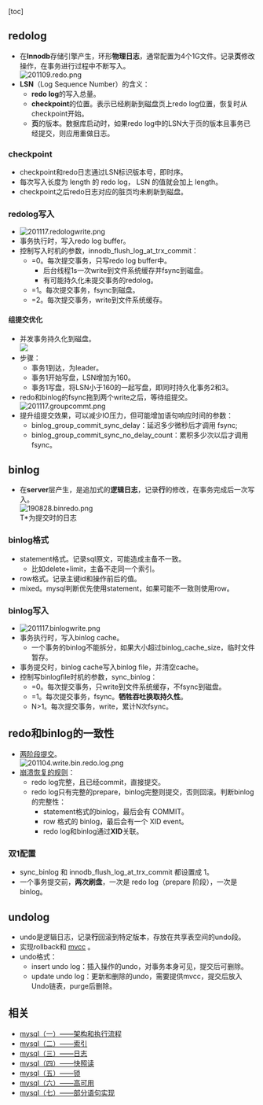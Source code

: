 [toc]
## redolog ##
- 在**Innodb**存储引擎产生，环形**物理日志**，通常配置为4个1G文件。记录**页**修改操作，在事务进行过程中不断写入。<br>![201109.redo.png](https://static001.geekbang.org/resource/image/a2/e5/a25bdbbfc2cfc5d5e20690547fe7f2e5.jpg)
- **LSN**（Log Sequence Number）的含义：
  - **redo log**的写入总量。
  - **checkpoint**的位置。表示已经刷新到磁盘页上redo log位置，恢复时从checkpoint开始。
  - **页**的版本。数据库启动时，如果redo log中的LSN大于页的版本且事务已经提交，则应用重做日志。

### checkpoint ###
- checkpoint和redo日志通过LSN标识版本号，即时序。
- 每次写入长度为 length 的 redo log， LSN 的值就会加上 length。
- checkpoint之后redo日志对应的脏页均未刷新到磁盘。

### redolog写入 ###
- ![201117.redologwrite.png](https://static001.geekbang.org/resource/image/9d/d4/9d057f61d3962407f413deebc80526d4.png)
- 事务执行时，写入redo log buffer。
- 控制写入时机的参数，innodb_flush_log_at_trx_commit：
  - =0。每次提交事务，只写redo log buffer中。
    - 后台线程1s一次write到文件系统缓存并fsync到磁盘。
    - 有可能持久化未提交事务的redolog。
  - =1。每次提交事务，fsync到磁盘。
  - =2。每次提交事务，write到文件系统缓存。

#### 组提交优化 ####
- 并发事务持久化到磁盘。<br>![](https://static001.geekbang.org/resource/image/93/cc/933fdc052c6339de2aa3bf3f65b188cc.png)
- 步骤：
  - 事务1到达，为leader。
  - 事务1开始写盘，LSN增加为160。
  - 事务1写盘，将LSN小于160的一起写盘，即同时持久化事务2和3。
- redo和binlog的fsync拖到两个write之后，等待组提交。<br>![201117.groupcommt.png](https://static001.geekbang.org/resource/image/5a/28/5ae7d074c34bc5bd55c82781de670c28.png)
- 提升组提交效果，可以减少IO压力，但可能增加语句响应时间的参数：
  - binlog_group_commit_sync_delay：延迟多少微秒后才调用 fsync;
  - binlog_group_commit_sync_no_delay_count：累积多少次以后才调用 fsync。 

## binlog ##
- 在**server**层产生，是追加式的**逻辑日志**，记录**行**的修改，在事务完成后一次写入。<br>![190828.binredo.png](https://img-blog.csdnimg.cn/20190828112002269.png)<br> T*为提交时的日志

### binlog格式 ###
- statement格式。记录sql原文，可能造成主备不一致。
  - 比如delete+limit，主备不走同一个索引。
- row格式。记录主键id和操作前后的值。
- mixed。mysql判断优先使用statement，如果可能不一致则使用row。

### binlog写入 ###
- ![201117.binlogwrite.png](https://static001.geekbang.org/resource/image/9e/3e/9ed86644d5f39efb0efec595abb92e3e.png)
- 事务执行时，写入binlog cache。
  - 一个事务的binlog不能拆分，如果大小超过binlog_cache_size，临时文件暂存。
- 事务提交时，binlog cache写入binlog file，并清空cache。
- 控制写binlogfile时机的参数，sync_binlog：
  - =0。每次提交事务，只write到文件系统缓存，不fsync到磁盘。
  - =1。每次提交事务，fsync。**牺牲吞吐换取持久性**。
  - N>1。每次提交事务，write，累计N次fsync。

## redo和binlog的一致性 ##
- [两阶段提交](https://time.geekbang.org/column/article/73161)。<br>![201104.write.bin.redo.log.png](https://static001.geekbang.org/resource/image/2e/be/2e5bff4910ec189fe1ee6e2ecc7b4bbe.png)
- [崩溃恢复的规则](https://time.geekbang.org/column/article/76161)：
  - redo log完整，且已经commit，直接提交。
  - redo log只有完整的prepare，binlog完整则提交，否则回滚。判断binlog的完整性：
    - statement格式的binlog，最后会有 COMMIT。
    - row 格式的 binlog，最后会有一个 XID event。
    - redo log和binlog通过**XID**关联。

### 双1配置 ###
- sync_binlog 和 innodb_flush_log_at_trx_commit 都设置成 1。
- 一个事务提交前，**两次刷盘**，一次是 redo log（prepare 阶段），一次是 binlog。

## undolog ##
- undo是逻辑日志，记录**行**回滚到特定版本，存放在共享表空间的undo段。
- 实现rollback和 [mvcc](https://blog.csdn.net/qq_40369829/article/details/91359489) 。
- undo格式：
  - insert undo log：插入操作的undo，对事务本身可见，提交后可删除。
  - update undo log：更新和删除的undo，需要提供mvcc，提交后放入Undo链表，purge后删除。

## 相关 ##
- [mysql（一）——架构和执行流程](https://blog.csdn.net/qq_40369829/article/details/100154362)
- [mysql（二）——索引](https://blog.csdn.net/qq_40369829/article/details/100154514)
- [mysql（三）——日志](https://blog.csdn.net/qq_40369829/article/details/100154560)
- [mysql（四）——快照读](https://blog.csdn.net/qq_40369829/article/details/91359489)
- [mysql（五）——锁](https://blog.csdn.net/qq_40369829/article/details/100154535)
- [mysql（六）——高可用](https://blog.csdn.net/qq_40369829/article/details/110413780)
- [mysql（七）——部分语句实现](https://blog.csdn.net/qq_40369829/article/details/110413795)